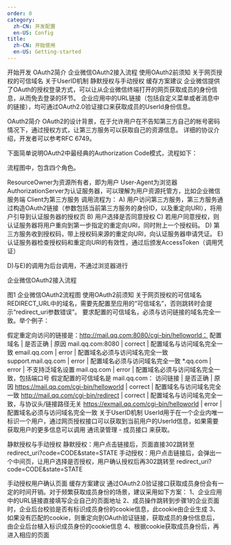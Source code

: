 ```yaml
---
order: 0
category:
  zh-CN: 开发配置
  en-US: Config
title: 
  zh-CN: 开始使用
  en-US: Getting-started
---
```



开始开发
OAuth2简介
企业微信OAuth2接入流程
使用OAuth2前须知
关于网页授权的可信域名
关于UserID机制
静默授权与手动授权
缓存方案建议
企业微信提供了OAuth的授权登录方式，可以让从企业微信终端打开的网页获取成员的身份信息，从而免去登录的环节。
企业应用中的URL链接（包括自定义菜单或者消息中的链接），均可通过OAuth2.0验证接口来获取成员的UserId身份信息。

OAuth2简介
OAuth2的设计背景，在于允许用户在不告知第三方自己的帐号密码情况下，通过授权方式，让第三方服务可以获取自己的资源信息。
详细的协议介绍，开发者可以参考RFC 6749。

下面简单说明OAuth2中最经典的Authorization Code模式，流程如下：


流程图中，包含四个角色。

ResourceOwner为资源所有者，即为用户
User-Agent为浏览器
AuthorizationServer为认证服务器，可以理解为用户资源托管方，比如企业微信服务端
Client为第三方服务
调用流程为：
A) 用户访问第三方服务，第三方服务通过构造OAuth2链接（参数包括当前第三方服务的身份ID，以及重定向URI），将用户引导到认证服务器的授权页
B) 用户选择是否同意授权
C) 若用户同意授权，则认证服务器将用户重向到第一步指定的重定向URI，同时附上一个授权码。
D) 第三方服务收到授权码，带上授权码来源的重定向URI，向认证服务器申请凭证。
E) 认证服务器检查授权码和重定向URI的有效性，通过后颁发AccessToken（调用凭证）

D)与E)的调用为后台调用，不通过浏览器进行

企业微信OAuth2接入流程


图1 企业微信OAuth2流程图
使用OAuth2前须知
关于网页授权的可信域名
REDIRECT_URL中的域名，需要先配置至应用的“可信域名”，否则跳转时会提示“redirect_uri参数错误”。
要求配置的可信域名，必须与访问链接的域名完全一致。举个例子：

假定重定向访问的链接是：http://mail.qq.com:8080/cgi-bin/helloworld：
配置域名 | 是否正确 | 原因
mail.qq.com:8080 | correct | 配置域名与访问域名完全一致
email.qq.com | error | 配置域名必须与访问域名完全一致
support.mail.qq.com | error | 配置域名必须与访问域名完全一致
*.qq.com | error | 不支持泛域名设置
mail.qq.com | error | 配置域名必须与访问域名完全一致，包括端口号
假定配置的可信域名是 mail.qq.com：
访问链接 | 是否正确 | 原因
https://mail.qq.com/cgi-bin/helloworld | correct | 配置域名与访问域名完全一致
http://mail.qq.com/cgi-bin/redirect | correct | 配置域名与访问域名完全一致，与协议头/链接路径无关
https://exmail.qq.com/cgi-bin/helloworld | error | 配置域名必须与访问域名完全一致
关于UserID机制
UserId用于在一个企业内唯一标识一个用户，通过网页授权接口可以获取到当前用户的UserId信息，如果需要获取用户的更多信息可以调用 通讯录管理 - 成员接口 来获取。

静默授权与手动授权
静默授权：用户点击链接后，页面直接302跳转至 redirect_uri?code=CODE&state=STATE
手动授权：用户点击链接后，会弹出一个中间页，让用户选择是否授权，用户确认授权后再302跳转至 redirect_uri?code=CODE&state=STATE

手动授权用户确认页面
缓存方案建议
通过OAuth2.0验证接口获取成员身份会有一定的时间开销。对于频繁获取成员身份的场景，建议采用如下方案：
1、企业应用中的URL链接直接填写企业自己的页面地址
2、成员操作跳转到步骤1的企业页面时，企业后台校验是否有标识成员身份的cookie信息，此cookie由企业生成
3、如果没有匹配的cookie，则重定向到OAuth验证链接，获取成员的身份信息后，由企业后台植入标识成员身份的cookie信息
4、根据cookie获取成员身份后，再进入相应的页面